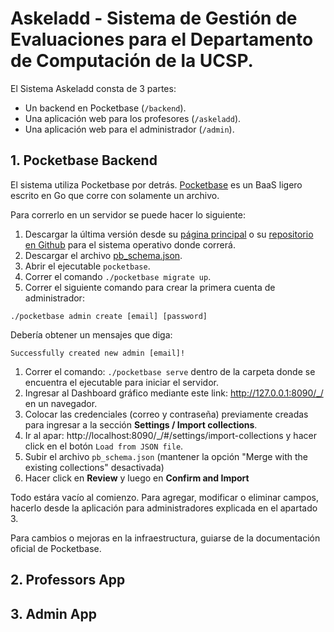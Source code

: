 # Askeladd - Sistema de Gestión de Evaluaciones para el Departamento de Computación de la UCSP.

El Sistema Askeladd consta de 3 partes:

- Un backend en Pocketbase (`/backend`).
- Una aplicación web para los profesores (`/askeladd`).
- Una aplicación web para el administrador (`/admin`).

## 1. Pocketbase Backend

El sistema utiliza Pocketbase por detrás. [Pocketbase](https://pocketbase.io/) es un BaaS ligero escrito en Go que corre con solamente un archivo.

Para correrlo en un servidor se puede hacer lo siguiente:

1. Descargar la última versión desde su [página principal](https://pocketbase.io/docs/) o su [repositorio en Github](https://github.com/pocketbase/pocketbase/releases) para el sistema operativo donde correrá.
2. Descargar el archivo [pb_schema.json](/backend/pb_schema.json).
3. Abrir el ejecutable `pocketbase`.
4. Correr el comando `./pocketbase migrate up`.
5. Correr el siguiente comando para crear la primera cuenta de administrador:
```
./pocketbase admin create [email] [password]
```
Debería obtener un mensajes que diga:
```
Successfully created new admin [email]!
```
1. Correr el comando: `./pocketbase serve` dentro de la carpeta donde se encuentra el ejecutable para iniciar el servidor.
2. Ingresar al Dashboard gráfico mediante este link: http://127.0.0.1:8090/_/ en un navegador.
3. Colocar las credenciales (correo y contraseña) previamente creadas para ingresar a la sección **Settings / Import collections**.
4. Ir al apar: http://localhost:8090/_/#/settings/import-collections y hacer click en el botón `Load from JSON file`.
5. Subir el archivo `pb_schema.json` (mantener la opción "Merge with the existing collections" desactivada)
6. Hacer click en **Review** y luego en **Confirm and Import**
   
Todo estára vacío al comienzo. Para agregar, modificar o eliminar campos, hacerlo desde la aplicación para administradores explicada en el apartado 3.

Para cambios o mejoras en la infraestructura, guiarse de la documentación oficial de Pocketbase.

## 2. Professors App



## 3. Admin App

